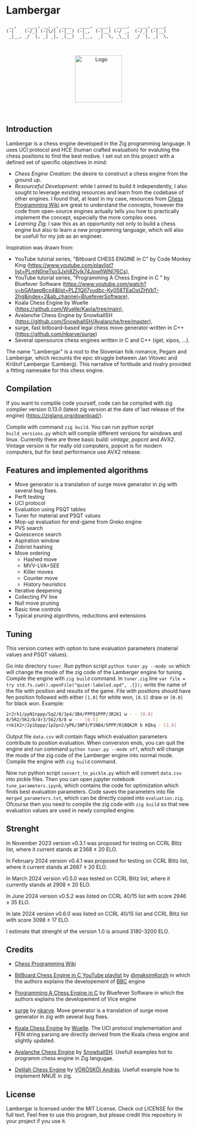 # Lambergar

     __,    ____, __, _, ____   ____,  ____,  ____,   ____, ____, 
    (-|    (-/_| (-|\/| (-|__) (-|_,  (-|__) (-/ _,  (-/_| (-|__) 
     _|__, _/  |, _| _|, _|__)  _|__,  _|  \, _\__|  _/  |, _|  \,
     
<br/>
<p align="center">
<img src="DALL·E 2023-11-14 16.01.46 - two chess knights figures with knights sitting on them, fighting each other, pixel art.png" alt="Logo" width=128 height=128/>
</p>
<br/>

## Introduction

Lambergar is a chess engine developed in the Zig programming language. It uses UCI protocol and HCE (human crafted evaluation) for evaluting the chess positions to find the best mobve. I set out on this project with a defined set of specific objectives in mind:

- *Chess Engine Creation*: the desire to construct a chess engine from the ground up.
- *Resourceful Development*: while I aimed to build it independently, I also sought to leverage existing resources and learn from the codebase of other engines. I found that, at least in my case, resources from [Chess Programming Wiki](https://www.chessprogramming.org/) are great to understand the concepts, however the code from open-source engines actually tells you how to practically implement the concept, especially the more complex ones.
- *Learning Zig*: I saw this as an opportunity not only to build a chess engine but also to learn a new programming language, which will also be usefull for my job as an engineer.

Inspiration was drawn from:

- YouTube tutorial series, "Bitboard CHESS ENGINE in C" by Code Monkey King (<https://www.youtube.com/playlist?list=PLmN0neTso3Jxh8ZIylk74JpwfiWNI76Cs>),
- YouTube tutorial series, "Programming A Chess Engine in C " by Bluefever Software (<https://www.youtube.com/watch?v=bGAfaepBco4&list=PLZ1QII7yudbc-Ky058TEaOstZHVbT-2hg&index=2&ab_channel=BluefeverSoftware>),
- Koala Chess Engine by Wuelle (<https://github.com/Wuelle/Kaola/tree/main>),
- Avalanche Chess Engine by SnowballSH (<https://github.com/SnowballSH/Avalanche/tree/master>),
- surge, fast bitboard-based legal chess move generator written in C++ (<https://github.com/nkarve/surge>)
- Several opensource chess engines written in C and C++ (igel, xipos, ...).

The name "Lambergar" is a nod to the Slovenian folk romance, Pegam and Lambergar, which recounts the epic struggle between Jan Vitovec and Krištof Lambergar (Lamberg). This narrative of fortitude and rivalry provided a fitting namesake for this chess engine.

## Compilation

If you want to complile code yourself, code can be compiled with zig compiler version 0.13.0 (latest zig version at the date of last release of the engine) (<https://ziglang.org/download/>).

Compile with command `zig build`. You can run python script `build_versions.py` which will compile different versions for windows and linux. Currently there are three basic build: *vintage*, *popcnt* and *AVX2*. Vintage version is for really old computers, popcnt is for modern computers, but for best performance use AVX2 release.

## Features and implemented algorithms

- Move generator is a translation of surge move generator in zig with several bug fixes.
- Perft testing
- UCI protocol
- Evaluation using PSQT tables
- Tuner for material and PSQT values
- Mop-up evaluation for end-game from Greko engine
- PVS search
- Quiescence search
- Aspiration window
- Zobrist hashing
- Move ordering
  - Hashed move
  - MVV-LVA+SEE
  - Killer moves
  - Counter move
  - History heuristics
- Iterative deepening
- Collecting PV line
- Null move pruning
- Basic time controls
- Typical pruning algorithms, reductions and extensions

## Tuning

This version comes with option to tune evaluation parameters (material values and PSQT values).

Go into directory `tuner`. Run python script `python tuner.py --mode on` which will change the mode of the zig code of the Lamberger engine for tuning. Compile the engine with `zig build` command. In `tuner.zig` line `var file = try std.fs.cwd().openFile("quiet-labeled.epd", .{});` write the name of the file with position and results of the game. File with positions should have fen position followed with either `[1.0]` for white won, `[0.5]` draw or `[0.0]` for black won.
Example:

```bash
2r2rk1/ppN1nppp/5q2/8/3p4/3B4/PPPQ1PPP/3R2K1 w - - [0.0]
8/5R2/5K2/8/4r3/5k2/8/8 w - - [0.5]
rnb1k2r/2p1bppp/1p2pn2/pP6/3NP3/P1NB4/5PPP/R1BQK2R b KQkq - [1.0]
```

Output file `data.csv` will contain flags which evaluation parameters contribute to position evaluation. When conversion ends, you can quit the engine and run command `python tuner.py --mode off`, which will change the mode of the zig code of the Lamberger engine into normal mode. Compile the engine with `zig build` command.

Now run python script `convert_to_pickle.py` which will convert `data.csv` into pickle files. Then you can open jupyter notebook `tune_parameters.ipynb`, which contains the code for optimization which finds best evaluation parameters. Code saves the parameters into file `merged_parameters.txt`, which can be directly copied into `evaluation.zig`. Ofcourse then you need to compile the zig code with `zig build` so that new evaluation values are used in newly compiled engine.

## Strenght

In November 2023 version v0.3.1 was proposed for testing on CCRL Blitz list, where it current stands at 2368 &plusmn; 20 ELO.

In February 2024 version v0.4.1 was proposed for testing on CCRL Blitz list, where it current stands at 2687 &plusmn; 20 ELO.

In March 2024 version v0.5.0 was tested on CCRL Blitz list, where it currently stands at 2908 &plusmn; 20 ELO.

In June 2024 version v0.5.2 was listed on CCRL 40/15 list with score 2946 &plusmn; 35 ELO.

In late 2024 version v0.6.0 was listed on CCRL 40/15 list and CCRL Blitz list with score 3098 &plusmn; 17 ELO.

I estimate that strenght of the version 1.0 is around 3180-3200 ELO. 

## Credits

- [Chess Programming Wiki](https://www.chessprogramming.org/)

- [BitBoard Chess Engine in C YouTube playlist](https://www.youtube.com/playlist?list=PLmN0neTso3Jxh8ZIylk74JpwfiWNI76Cs) by [@maksimKorzh](https://github.com/maksimKorzh) in which the authors explains the developement of [BBC](https://github.com/maksimKorzh/bbc) engine

- [Programming A Chess Engine in C](https://www.youtube.com/watch?v=bGAfaepBco4&list=PLZ1QII7yudbc-Ky058TEaOstZHVbT-2hg&index=2&ab_channel=BluefeverSoftware) by Bluefever Software in which the authors explains the developement of Vice engine

- [surge](https://github.com/nkarve/surge) by [nkarve](https://github.com/nkarve). Move generator is a translation of surge move generator in zig with several bug fixes.

- [Koala Chess Engine](https://github.com/Wuelle/Kaola/tree/main) by [Wuelle](https://github.com/Wuelle). The UCI protocol implementation and FEN string parsing are directly derived from the Koala chess engine and slightly updated.

- [Avalanche Chess Engine](https://github.com/SnowballSH/Avalanche/tree/master) by [SnowballSH](https://github.com/SnowballSH). Usefull examples hot to programm chess engine in Zig langugae.

- [Delilah Chess Engine](https://git.sr.ht/~voroskoi/delilah) by [VÖRÖSKŐI András](https://git.sr.ht/~voroskoi/). Usefull example how to implement NNUE in zig.

## License

Lambergar is licensed under the MIT License. Check out LICENSE for the full text. Feel free to use this program, but please credit this repository in your project if you use it.
